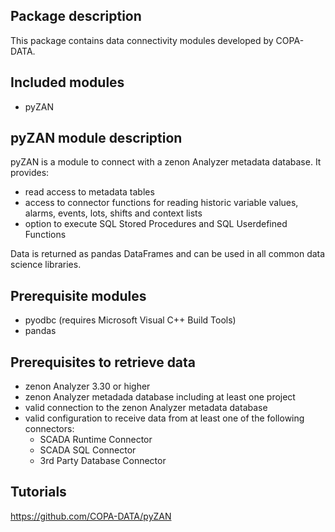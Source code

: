 ## Package description
This package contains data connectivity modules developed by COPA-DATA.

## Included modules
- pyZAN

## pyZAN module description
pyZAN is a module to connect with a zenon Analyzer metadata database. It provides:
- read access to metadata tables
- access to connector functions for reading historic variable values, alarms, events, lots, shifts and context lists
- option to execute SQL Stored Procedures and SQL Userdefined Functions

Data is returned as pandas DataFrames and can be used in all common data science libraries.

## Prerequisite modules
- pyodbc (requires Microsoft Visual C++ Build Tools)
- pandas

## Prerequisites to retrieve data
- zenon Analyzer 3.30 or higher
- zenon Analyzer metadada database including at least one project
- valid connection to the zenon Analyzer metadata database
- valid configuration to receive data from at least one of the following connectors:
  - SCADA Runtime Connector
  - SCADA SQL Connector
  - 3rd Party Database Connector

## Tutorials
https://github.com/COPA-DATA/pyZAN

